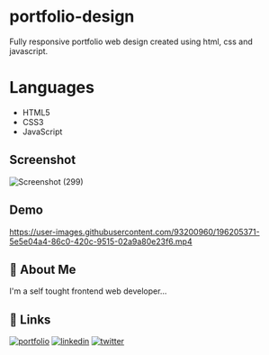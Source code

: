 # portfolio-design
Fully responsive portfolio web design created using html, css and javascript.

# Languages
- HTML5
- CSS3
- JavaScript

## Screenshot

![Screenshot (299)](https://user-images.githubusercontent.com/93200960/215091923-870c5ed9-a1ca-4179-9e87-a0bc0310ad4d.png)

## Demo
https://user-images.githubusercontent.com/93200960/196205371-5e5e04a4-86c0-420c-9515-02a9a80e23f6.mp4

## 🚀 About Me
I'm a self tought frontend web developer...

## 🔗 Links
[![portfolio](https://img.shields.io/badge/my_portfolio-000?style=for-the-badge&logo=ko-fi&logoColor=white)](https://portfolio-me-karanchandekar.vercel.app/)
[![linkedin](https://img.shields.io/badge/linkedin-0A66C2?style=for-the-badge&logo=linkedin&logoColor=white)](https://www.linkedin.com/in/karan-chandekar-a87263219/)
[![twitter](https://img.shields.io/badge/twitter-1DA1F2?style=for-the-badge&logo=twitter&logoColor=white)](https://twitter.com/karanchandekar1)
